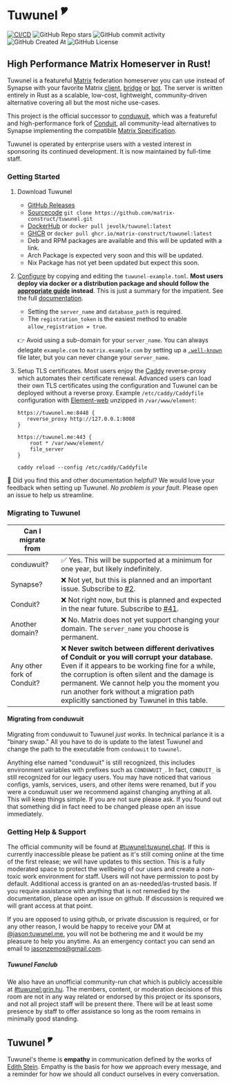 # Tuwunel <sup>🎔</sup>

[![CI/CD](https://github.com/matrix-construct/tuwunel/actions/workflows/main.yml/badge.svg?branch=main)](https://github.com/matrix-construct/tuwunel/actions/workflows/main.yml)
![GitHub Repo stars](https://img.shields.io/github/stars/matrix-construct/tuwunel?style=flat&color=%23fcba03&link=https%3A%2F%2Fgithub.com%2Fmatrix-construct%2Ftuwunel)
![GitHub commit activity](https://img.shields.io/github/commit-activity/m/matrix-construct/tuwunel?style=flat&color=%2303fcb1&link=https%3A%2F%2Fgithub.com%2Fmatrix-construct%2Ftuwunel%2Fpulse%2Fmonthly)
![GitHub Created At](https://img.shields.io/github/created-at/matrix-construct/tuwunel)
![GitHub License](https://img.shields.io/github/license/matrix-construct/tuwunel)

<!-- ANCHOR: catchphrase -->

## High Performance Matrix Homeserver in Rust!

<!-- ANCHOR_END: catchphrase -->

<!-- ANCHOR: body -->

Tuwunel is a featureful [Matrix](https://matrix.org/) federation homeserver you can use instead of Synapse
with your favorite Matrix [client](https://matrix.org/ecosystem/clients/),
[bridge](https://matrix.org/ecosystem/bridges/) or
[bot](https://matrix.org/ecosystem/integrations/). The server is written entirely in Rust as a scalable,
low-cost, lightweight, community-driven alternative covering all but the most niche use-cases.

This project is the official successor to [conduwuit](https://github.com/girlbossceo/conduwuit), which
was a featureful and high-performance fork of [Conduit](https://gitlab.com/famedly/conduit), all
community-lead alternatives to Synapse implementing the compatible
[Matrix Specification](https://spec.matrix.org/latest/).

Tuwunel is operated by enterprise users with a vested interest in sponsoring its continued
development. It is now maintained by full-time staff.

### Getting Started

1. Download Tuwunel
	- [GitHub Releases](https://github.com/matrix-construct/tuwunel/releases)
	- [Sourcecode](https://github.com/matrix-construct/tuwunel/) `git clone https://github.com/matrix-construct/tuwunel.git`
    - [DockerHub](https://hub.docker.com/r/jevolk/tuwunel) or `docker pull jevolk/tuwunel:latest`
    - [GHCR](https://github.com/matrix-construct/tuwunel/pkgs/container/tuwunel) or `docker pull ghcr.io/matrix-construct/tuwunel:latest`
    - Deb and RPM packages are available and this will be updated with a link.
    - Arch Package is expected very soon and this will be updated.
    - Nix Package has not yet been updated but expect this soon.

2. [Configure](https://github.com/matrix-construct/tuwunel/blob/main/docs/configuration.md) by copying and editing the `tuwunel-example.toml`. **Most users deploy via docker or a distribution package and should follow the [appropriate guide](https://github.com/matrix-construct/tuwunel/tree/main/docs/deploying) instead**. This is just a summary for the impatient. See the full [documentation](https://github.com/matrix-construct/tuwunel/blob/main/docs/).

	- Setting the `server_name` and `database_path` is required.
	- The `registration_token` is the easiest method to enable `allow_registration = true`.

	👉 Avoid using a sub-domain for your `server_name`. You can always delegate `example.com` to `matrix.example.com` by setting up a [`.well-known`](https://github.com/spantaleev/matrix-docker-ansible-deploy/blob/master/docs/configuring-well-known.md) file later, but you can never change your `server_name`.

3. Setup TLS certificates. Most users enjoy the [Caddy](https://caddyserver.com/) reverse-proxy which automates their certificate renewal. Advanced users can load their own TLS certificates using the configuration and Tuwunel can be deployed without a reverse proxy. Example `/etc/caddy/Caddyfile` configuration with [Element-web](https://github.com/element-hq/element-web/releases) unzipped in `/var/www/element`:
    ```
    https://tuwunel.me:8448 {
       reverse_proxy http://127.0.0.1:8008
    }

    https://tuwunel.me:443 {
        root * /var/www/element/
        file_server
   }
    ```
    `caddy reload --config /etc/caddy/Caddyfile`


 🤗 Did you find this and other documentation helpful? We would love your feedback when setting up Tuwunel. _No problem is your fault_. Please open an issue to help us streamline.
	

### Migrating to Tuwunel

| Can I migrate from | |
|-----------------|-----------|
| conduwuit? | ✅ Yes. This will be supported at a minimum for one year, but likely indefinitely. |
| Synapse? | ❌ Not yet, but this is planned and an important issue. Subscribe to [#2](https://github.com/matrix-construct/tuwunel/issues/2). |
| Conduit? | ❌ Not right now, but this is planned and expected in the near future. Subscribe to [#41](https://github.com/matrix-construct/tuwunel/issues/41). |
| Another domain? |  ❌ No. Matrix does not yet support changing your domain. The `server_name` you choose is permanent. |
| Any other fork of Conduit? |  ❌ **Never switch between different derivatives of Conduit or you will corrupt your database.** Even if it appears to be working fine for a while, the corruption is often silent and the damage is permanent. We cannot help you the moment you run another fork without a migration path explicitly sanctioned by Tuwunel in this table. |


#### Migrating from conduwuit

Migrating from conduwuit to Tuwunel _just works_. In technical parlance it is a "binary swap."
All you have to do is update to the latest Tuwunel and change the path to the executable from
`conduwuit` to `tuwunel`.

Anything else named "conduwuit" is still recognized, this includes environment variables with prefixes
such as `CONDUWUIT_`. In fact, `CONDUIT_` is still recognized for our legacy users. You may have
noticed that various configs, yamls, services, users, and other items were renamed, but if you
were a conduwuit user we recommend against changing anything at all. This will keep things simple.
If you are not sure please ask. If you found out that something did in fact need to be changed
please open an issue immediately.


### Getting Help & Support

The official community will be found at [#tuwunel:tuwunel.chat](https://matrix.to/#/#tuwunel:tuwunel.chat).
If this is currently inaccessible please be patient as it's still coming online at the time of
the first release; we will have updates to this section. This is a fully moderated space to protect
the wellbeing of our users and create a non-toxic work environment for staff. Users will not have
permission to post by default. Additional access is granted on an as-needed/as-trusted basis.
If you require assistance with anything that is not remedied by the documentation, please open
an issue on github. If discussion is required we will grant access at that point.

If you are opposed to using github, or private discussion is required, or for any other reason,
I would be happy to receive your DM at [@jason:tuwunel.me](https://matrix.to/#/@jason:tuwunel.me),
you will not be bothering me and it would be my pleasure to help you anytime. As an emergency contact
you can send an email to jasonzemos@gmail.com.

##### Tuwunel Fanclub

We also have an unofficial community-run chat which is publicly accessible at
[#tuwunel:grin.hu](https://matrix.to/#/#tuwunel:grin.hu). The members, content, or moderation
decisions of this room are not in any way related or endorsed by this project or its sponsors,
and not all project staff will be present there. There will be at least some presence by staff to
offer assistance so long as the room remains in minimally good standing.


## Tuwunel <sup>🎔</sup>

Tuwunel's theme is **empathy** in communication defined by the works of
[Edith Stein](https://plato.stanford.edu/entries/stein/). Empathy is the basis for how we approach
every message, and a reminder for how we should all conduct ourselves in every conversation.

<!-- ANCHOR_END: body -->

<!-- ANCHOR: footer -->

<!-- ANCHOR_END: footer -->
